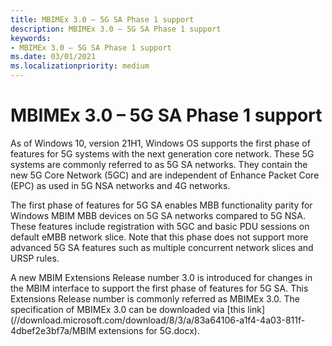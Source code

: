 ```yaml
---
title: MBIMEx 3.0 – 5G SA Phase 1 support
description: MBIMEx 3.0 – 5G SA Phase 1 support
keywords:
- MBIMEx 3.0 – 5G SA Phase 1 support
ms.date: 03/01/2021
ms.localizationpriority: medium
---
```


# MBIMEx 3.0 – 5G SA Phase 1 support

As of Windows 10, version 21H1, Windows OS supports the first phase of features for 5G systems with the next generation core network. These 5G systems are commonly referred to as 5G SA networks. They contain the new 5G Core Network (5GC) and are independent of Enhance Packet Core (EPC) as used in 5G NSA networks and 4G networks.  

The first phase of features for 5G SA enables MBB functionality parity for Windows MBIM MBB devices on 5G SA networks compared to 5G NSA. These features include registration with 5GC and basic PDU sessions on default eMBB network slice. Note that this phase does not support more advanced 5G SA features such as multiple concurrent network slices and URSP rules.

A new MBIM Extensions Release number 3.0 is introduced for changes in the MBIM interface to support the first phase of features for 5G SA. This Extensions Release number is commonly referred as MBIMEx 3.0. The specification of MBIMEx 3.0 can be downloaded via [this link](//download.microsoft.com/download/8/3/a/83a64106-a1f4-4a03-811f-4dbef2e3bf7a/MBIM extensions for 5G.docx).
